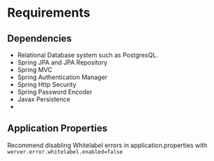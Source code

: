 # Requirements

## Dependencies

- Relational Database system such as PostgresQL.
- Spring JPA and JPA Repository
- Spring MVC
- Spring Authentication Manager
- Spring Http Security
- Spring Password Encoder
- Javax Persistence
- 
## Application Properties

Recommend disabling Whitelabel errors in application.properties with `werver.error.whitelabel.enabled=false`